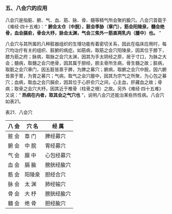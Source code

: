 ### 五、八会穴的应用

八会穴是指脏、腑、气、血、筋、脉、骨、髓等精气所会聚的腧穴。八会穴首载于《难经·四十五难》：“ **腑会太仓（中脘），脏会季胁（章门），筋会阳陵泉，髓会绝骨，血会膈俞，骨会大杼，脉会太渊，气会三焦外一筋直两乳内（膻中）也。** ”

八会穴与其所属的八种脏器组织的生理功能有着密切关系，因此在临床应用时，每穴均治疗有关的组织、脏腑的病症。如筋病，取筋之会穴阳陵泉，因其位于膝下，膝为筋之府；脉病，取脉之会穴太渊，因其为手太阴经之原，居于寸口，为脉之大会；髓病，取髓之会穴绝骨，因其属于胆经，胆主骨所生病，骨生髓之故；脏病，取脏之会穴章门，因五脏皆禀于脾，为脾之募穴；腑病，取腑之会穴中脘，因六腑皆禀于胃，为胃之募穴；气病，取气之会穴膻中，因其为宗气之所聚，为心包之募穴；血病，取血之会穴膈俞，因其位于心肝俞穴之间，心主血，肝藏血之故；骨病；取骨之会穴大杼，因其近于椎骨（柱骨之根）之故。另外《难经·四十五难》又说：“ **热病在内者，取其会之气穴也** ”，说明八会穴还能治某些热性病。八会穴如表21。

表21．八会穴

| 八  会 | 穴  名 | 经  属     |
| ------ | ------ | ---------- |
| 脏  会 | 章  门 | 脾经募穴   |
| 腑  会 | 中  脘 | 胃经募穴   |
| 气  会 | 膻  中 | 心包经募穴 |
| 血  会 | 膈  腧 | 膀胱经腧穴 |
| 筋  会 | 阳陵泉 | 胆经合穴   |
| 脉  会 | 太  渊 | 肺经输穴   |
| 骨  会 | 大  杼 | 膀胱经腧穴 |
| 髓  会 | 绝  骨 | 胆经腧穴   |
